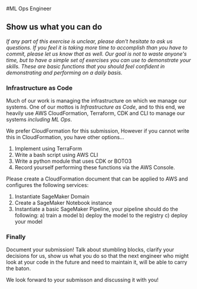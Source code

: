 #ML Ops Engineer

## Show us what you can do ##

_If any part of this exercise is unclear, please don't hesitate to ask us questions. If you feel it is taking more time to accomplish than you have to commit, please let us know that as well. Our goal is not to waste anyone's time, but to have a simple set of exercises you can use to demonstrate your skills. These are basic functions that you should feel confident in demonstrating and performing on a daily basis._

### Infrastructure as Code ###

Much of our work is managing the infrastructure on which we manage our systems.  One of our mottos is *Infrastructure as Code*, and to this end, we heavily use AWS CloudFormation, Terraform, CDK and CLI to manage our systems _including ML Ops_.   

We prefer CloudFormation for this submission, However if you cannot write this in CloudFormation, you have other options...

1. Implement using TerraForm
2. Write a bash script using AWS CLI
3. Write a python module that uses CDK or BOTO3
4. Record yourself performing these functions via the AWS Console.

Please create a CloudFormation document that can be applied to AWS and configures the following services:
1) Instantiate SageMaker Domain
2) Create a SageMaker Notebook instance
3) Instantiate a basic SageMaker Pipeline, your pipeline should do the following:
   a) train a model
   b) deploy the model to the registry
   c) deploy your model

### Finally ###

Document your submission!   Talk about stumbling blocks, clarify your decisions for us, show us what you do so that the next engineer who might look at your code in the future and need to maintain it, will be able to carry the baton.

We look forward to your submisson and discussing it with you!
